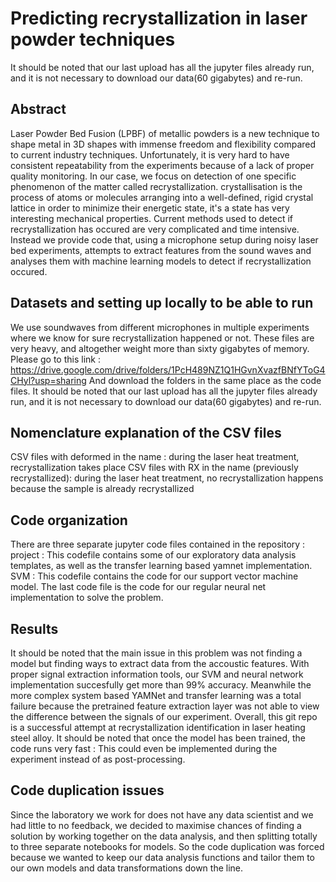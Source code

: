 # Predicting recrystallization in laser powder techniques
It should be noted that our last upload has all the jupyter files already run, and it is not necessary to download our data(60 gigabytes) and re-run.
## Abstract
Laser Powder Bed Fusion (LPBF) of metallic powders is a new technique to shape metal in 3D shapes with immense freedom and flexibility compared to current industry techniques. Unfortunately, it is very hard to have consistent repeatability from the experiments because of a lack of proper quality monitoring. In our case, we focus on detection of one specific phenomenon of the matter called recrystallization. crystallisation is the process of atoms or molecules arranging into a well-defined, rigid crystal lattice in order to minimize their energetic state, it's a state has very interesting mechanical properties. Current methods used to detect if recrystallization has occured are very complicated and time intensive. Instead we provide code that, using a microphone setup during noisy laser bed experiments, attempts to extract features from the sound waves and analyses them with machine learning models to detect if recrystallization occured.

## Datasets and setting up locally to be able to run
We use soundwaves from different microphones in multiple experiments where we know for sure recrystallization happened or not. These files are very heavy, and altogether weight more than sixty gigabytes of memory.
Please go to this link : https://drive.google.com/drive/folders/1PcH489NZ1Q1HGvnXvazfBNfYToG4CHyl?usp=sharing
And download the folders in the same place as the code files.
It should be noted that our last upload has all the jupyter files already run, and it is not necessary to download our data(60 gigabytes) and re-run.
## Nomenclature explanation of the CSV files
CSV files with deformed in the name : during the laser heat treatment, recrystallization takes place
CSV files with RX in the name (previously recrystallized): during the laser heat treatment, no recrystallization happens because the sample is already recrystallized



## Code organization
There are three separate jupyter code files contained in the repository :
project : This codefile contains some of our exploratory data analysis templates, as well as the transfer learning based yamnet implementation.
SVM : This codefile contains the code for our support vector machine model.
The last code file is the code for our regular neural net implementation to solve the problem.


## Results
It should be noted that the main issue in this problem was not finding a model but finding ways to extract data from the accoustic features. With proper signal extraction information tools, our SVM and neural network implementation succesfully get more than 99% accuracy. Meanwhile the more complex system based YAMNet and transfer learning was a total failure because the pretrained feature extraction layer was not able to view the difference between the signals of our experiment. Overall, this git repo is a successful attempt at recrystallization identification in laser heating steel alloy. It should be noted that once the model has been trained, the code runs very fast : This could even be implemented during the experiment instead of as post-processing.
 
 ## Code duplication issues
 Since the laboratory we work for does not have any data scientist and we had little to no feedback, we decided to maximise chances of finding a solution by working together on the data analysis, and then splitting totally to three separate notebooks for models. So the code duplication was forced because we wanted to keep our data analysis functions and tailor them to our own models and data transformations down the line.
